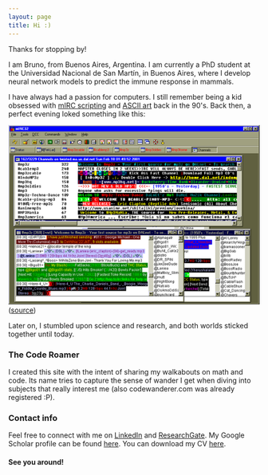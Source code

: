 ```yaml
---
layout: page
title: Hi :)
---
```


Thanks for stopping by!

I am Bruno, from Buenos Aires, Argentina. I am currently a PhD student at the Universidad Nacional de San Martín, in Buenos Aires, where I develop neural network models to predict the immune response in mammals.

I have always had a passion for computers. I still remember being a kid obsessed with [mIRC scripting](https://en.wikipedia.org/wiki/MIRC_scripting_language) and [ASCII art](https://en.wikipedia.org/wiki/ASCII_art) back in the 90's. Back then, a perfect evening loked something like this:

![mirc.png](/about/mirc.png)
([source](https://rjnpages.tripod.com/mp3tutor/useirc.htm))

Later on, I stumbled upon science and research, and both worlds sticked together until today.

### The Code Roamer
I created this site with the intent of sharing my walkabouts on math and code. Its name tries to capture the sense of wander I get when diving into subjects that really interest me (also codewanderer.com was already registered :P).

### Contact info
Feel free to connect with me on [LinkedIn](https://www.linkedin.com/in/brunoalvarez89/) and [ResearchGate](https://www.researchgate.net/profile/Bruno_Alvarez). My Google Scholar profile can be found [here](https://scholar.google.com/citations?user=Gr1PT-4AAAAJ&hl=es). You can download my CV [here](https://docs.google.com/document/d/17KrMikcjI6VoxRozAMXe4at1r143-qN3pMmq7aFscLw/edit?usp=sharing). 


#### See you around!
